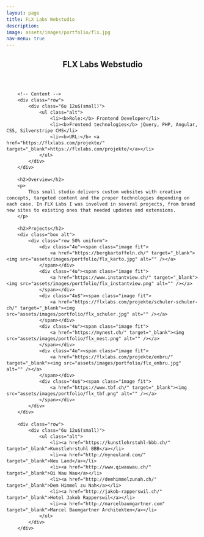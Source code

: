 ```yaml
---
layout: page
title: FLX Labs Webstudio
description:
image: assets/images/portfolio/flx.jpg
nav-menu: true
---
```


<!-- Main -->
<div id="main" class="alt">

<!-- One -->
<section id="one">
	<div class="inner">
		<header class="major">
			<h1>FLX Labs Webstudio</h1>
		</header>

		<!-- Content -->
		<div class="row">
			<div class="6u 12u$(small)">
				<ul class="alt">
					<li><b>Role:</b> Frontend Developer</li>
					<li><b>Frontend technologies</b> jQuery, PHP, Angular, CSS, Silverstripe CMS</li>
					<li><b>URL:</b> <a href="https://flxlabs.com/projekte/" target="_blank">https://flxlabs.com/projekte/</a></li>
				</ul>
			</div>
		</div>

		<h2>Overview</h2>
		<p>
			This small studio delivers custom websites with creative concepts, targeted content and the proper technologies depending on each case. In FLX Labs I was involved in several projects, from brand new sites to existing ones that needed updates and extensions.
		</p>

		<h2>Projects</h2>
		<div class="box alt">
			<div class="row 50% uniform">
				<div class="4u"><span class="image fit">
					<a href="https://bergkartoffeln.ch/" target="_blank"><img src="assets/images/portfolio/flx_karto.jpg" alt="" /></a>
				</span></div>
				<div class="4u"><span class="image fit">
					<a href="https://www.instantview.ch/" target="_blank"><img src="assets/images/portfolio/flx_instantview.png" alt="" /></a>
				</span></div>
				<div class="4u$"><span class="image fit">
					<a href="https://flxlabs.com/projekte/schuler-schuler-ch/" target="_blank"><img src="assets/images/portfolio/flx_schuler.jpg" alt="" /></a>
				</span></div>
				<div class="4u"><span class="image fit">
					<a href="https://mynest.ch/" target="_blank"><img src="assets/images/portfolio/flx_nest.png" alt="" /></a>
				</span></div>
				<div class="4u"><span class="image fit">
					<a href="https://flxlabs.com/projekte/embru/" target="_blank"><img src="assets/images/portfolio/flx_embru.jpg" alt="" /></a>
				</span></div>
				<div class="4u$"><span class="image fit">
					<a href="https://www.tbf.ch/" target="_blank"><img src="assets/images/portfolio/flx_tbf.png" alt="" /></a>
				</span></div>
			</div>
		</div>

		<div class="row">
			<div class="6u 12u$(small)">
				<ul class="alt">
					<li><a href="https://kunstlehrstuhl-bbb.ch/" target="_blank">Kunstlehrstuhl BBB</a></li>
					<li><a href="http://myneuland.com/" target="_blank">Neu Land</a></li>
					<li><a href="http://www.qiwauwau.ch/" target="_blank">Qi Wau Wau</a></li>
					<li><a href="http://demhimmelzunah.ch/" target="_blank">Dem Himmel zu Nah</a></li>
					<li><a href="http://jakob-rapperswil.ch/" target="_blank">Hotel Jakob Rapperswil</a></li>
					<li><a href="http://marcelbaumgartner.com" target="_blank">Marcel Baumgartner Architekten</a></li>
				</ul>
			</div>
		</div>

</div>
</section>

</div>
